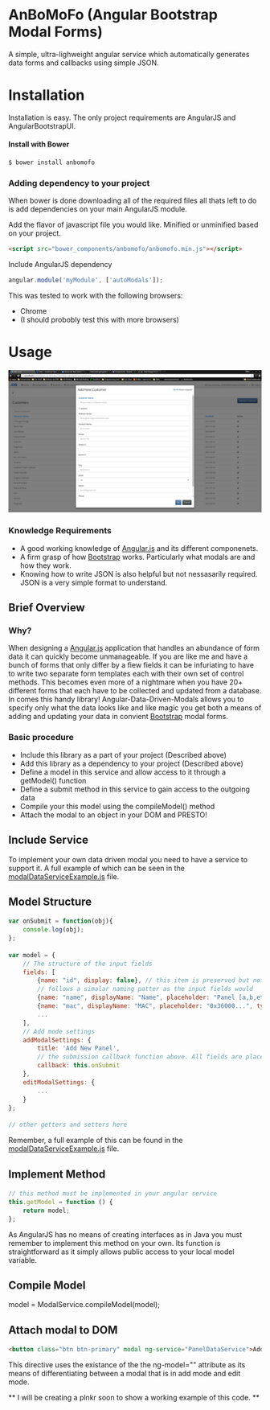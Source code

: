 # AnBoMoFo (Angular Bootstrap Modal Forms)
A simple, ultra-lighweight angular service which automatically generates data forms and callbacks using simple JSON.

# Installation

Installation is easy. The only project requirements are AngularJS and AngularBootstrapUI.

#### Install with Bower
```sh
$ bower install anbomofo
```

### Adding dependency to your project

When bower is done downloading all of the required files all thats left to do is add dependencies on your main AngularJS module.

Add the flavor of javascript file you would like. Minified or unminified based on your project.
```html
<script src="bower_components/anbomofo/anbomofo.min.js"></script>
```

Include AngularJS dependency
```js
angular.module('myModule', ['autoModals']);
```
This was tested to work with the following browsers:
* Chrome
* (I should probobly test this with more browsers)

# Usage

![Screenshot](readmeImages/Screenshot.png)
### Knowledge Requirements
* A good working knowledge of [Angular.js](https://angularjs.org/) and its different componenets.
* A firm grasp of how [Bootstrap](getbootstrap.com) works. Particularly what modals are and how they work.
* Knowing how to write JSON is also helpful but not nessasarily required. JSON is a very simple format to understand.

## Brief Overview

### Why?

When designing a [Angular.js](https://angularjs.org/) application that handles an abundance of form data it can quickly become unmanageable. If you are like me and have a bunch of forms that only differ by a fiew fields it can be infuriating to have to write two separate form templates each with their own set of control methods. This becomes even more of a nightmare when you have 20+ different forms that each have to be collected and updated from a database. In comes this handy library! Angular-Data-Driven-Modals allows you to specify only what the data looks like and like magic you get both a means of adding and updating your data in convient [Bootstrap](getbootstrap.com) modal forms.

### Basic procedure

* Include this library as a part of your project (Described above)
* Add this library as a dependency to your project (Described above)
* Define a model in this service and allow access to it through a getModel() function
* Define a submit method in this service to gain access to the outgoing data
* Compile your this model using the compileModel() method
* Attach the modal to an object in your DOM and PRESTO!

         
## Include Service
To implement your own data driven modal you need to have a service to support it. A full example of which can be seen in the [modalDataServiceExample.js](modalDataServiceExample.js) file.

         
## Model Structure
```javascript
var onSubmit = function(obj){
	console.log(obj);
};

var model = {
	// The structure of the input fields
	fields: [
		{name: "id", display: false}, // this item is preserved but not displayed
        // follows a simalar naming patter as the input fields would
		{name: "name", displayName: "Name", placeholder: "Panel [a,b,etc...]", type: "text", required: true},
		{name: "mac", displayName: "MAC", placeholder: "0x36000...", type: "text", required: true},        
        ...
	],
    // Add mode settings
	addModalSettings: {
		title: 'Add New Panel',
        // the submission callback function above. All fields are placed into a new object
		callback: this.onSubmit 
	},
	editModalSettings: {
		...
	}
};

// other getters and setters here
```
Remember, a full example of this can be found in the [modalDataServiceExample.js](modelDataServiceExample.js) file.
         
## Implement Method
```javascript
// this method must be implemented in your angular service
this.getModel = function () {
	return model;
};
```
As AngularJS has no means of creating interfaces as in Java you must remember to implement this method on your own. Its function is straightforward as it simply allows public access to your local model variable.
         
## Compile Model
model = ModalService.compileModel(model);
         
## Attach modal to DOM
```html
<button class="btn btn-primary" modal ng-service="PanelDataService">Add Panel</button>
```
This directive uses the existance of the the ng-model="" attribute as its means of differentiating between a modal that is in add mode and edit mode.


** I will be creating a plnkr soon to show a working example of this code. **
